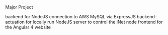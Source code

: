 Major Project

backend for NodeJS connection to AWS MySQL via ExpressJS
backend-actuation for locally run NodeJS server to control the iNet node
frontend for the Angular 4 website